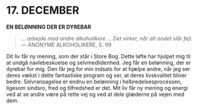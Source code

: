# 17. DECEMBER

**EN BELØNNING DER ER DYREBAR**

> *… arbejde med andre alkoholikere … Det virker, når alt andet slår fejl.*
> — ANONYME ALKOHOLIKERE, S. 99

Dit liv får ny mening, som der står i Store Bog. Dette løfte har hjulpet mig til at undgå navlebeskuelse og selvmedlidenhed. Jeg får en belønning, der er dyrebar for mig. Den får jeg for min indsats for at hjælpe andre, når jeg ser deres vækst i dette fantastiske program og ser, at deres livskvalitet bliver bedre. Selvransagelse er endnu en belønning i helbredelsesprocessen, ligesom sindsro, fred og tilfredshed er det. Mit liv får ny mening og energi ved at se andre være på rette vej og ved at dele glæderne på vejen med dem.
